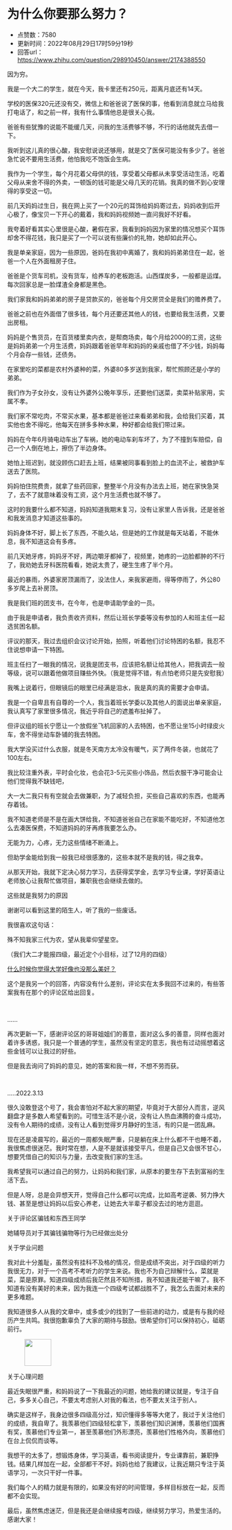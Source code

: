 # 为什么你要那么努力？
- 点赞数：7580
- 更新时间：2022年08月29日17时59分19秒
- 回答url：https://www.zhihu.com/question/298910450/answer/2174388550
<body>
 <p data-pid="-0A7QRGZ">因为穷。</p>
 <p data-pid="JK7ZoMT9">我是一个大二的学生，就在今天，我卡里还有250元，距离月底还有14天。</p>
 <p data-pid="vdk5N_PX">学校的医保320元还没有交，微信上和爸爸说了医保的事，他看到消息就立马给我打电话了，和之前一样，我有什么事情他总是很关心我。</p>
 <p data-pid="JiCLURqs">爸爸有些犹豫的说能不能缓几天，问我的生活费够不够，不行的话他就先去借一下。</p>
 <p data-pid="_PpMkDI_">我听到这儿真的很心酸，我安慰说说还够用，就是交了医保可能没有多少了。爸爸急忙说不要用生活费，他怕我吃不饱饭会生病。</p>
 <p data-pid="VMEG2Ulj">我作为一个学生，每个月花着父母供的钱，享受着父母都从未享受活动生活，吃着父母从来舍不得的外卖，一顿饭的钱可能是父母几天的花销。我真的做不到心安理得的享受这一切。</p>
 <p data-pid="yTs3yAne">前几天妈妈过生日，我在网上买了一个20元的耳饰给妈妈寄过去，妈妈收到后开心极了，像宝贝一下开心的戴着，我和妈妈视频她一直问我好不好看。</p>
 <p data-pid="Frxj4tRn">我夸着好看其实心里很是心酸，暑假在家，我看到妈妈因为家里的情况想买个耳饰却舍不得花钱，我只是买了一个可以说有些廉价的礼物，她却如此开心。</p>
 <p data-pid="6SiCENx7">我是单亲家庭，因为一些原因，爸妈在我初中离婚了，我和妈妈弟弟住在一起，爸爸一个人在外面租房子住。</p>
 <p data-pid="aJS-CQ5_">爸爸是个货车司机，没有货车，给养车的老板跑活。山西煤炭多，一般都是运煤。每次回家总是一脸煤渣全身都是黑色。</p>
 <p data-pid="9RbVhSNW">我们家我和妈妈弟弟的房子是贷款买的，爸爸每个月交房贷全是我们的赡养费了。</p>
 <p data-pid="BibGtLUm">爸爸之前也在外面借了很多钱，每个月还要还其他人的钱，也要给我生活费，又要出房租。</p>
 <p data-pid="C0fP9UUc">妈妈是个售货员，在百货楼里卖内衣，是帮商场卖，每个月给2000的工资，这些是妈妈弟弟一个月生活费，妈妈跟着爸爸早年和妈妈的亲戚也借了不少钱，妈妈每个月会存一些钱，还债务。</p>
 <p data-pid="8zzM02FF">在家里吃的菜都是农村外婆种的菜，外婆80多岁送到我家，帮忙照顾还是小学的弟弟。</p>
 <p data-pid="qptbaYZI">我们作为子女孙女，没有让外婆外公晚年享乐，还要他们送菜，卖菜补贴家用，实属不孝。</p>
 <p data-pid="z6yF8QdW">我们家不常吃肉，不常买水果，基本都是爸爸过来看弟弟和我，会给我们买着，其实他也舍不得吃，他每天在拼多多种水果，种好都会给我们带过来。</p>
 <p data-pid="rJ2Nu_1P">妈妈在今年6月骑电动车出了车祸，她的电动车刹车坏了，为了不撞到车赔偿，自己一个人倒在地上，擦伤了半边身体。</p>
 <p data-pid="ux7C4LZt">她怕上班迟到，就没顾伤口赶去上班，结果被同事看到脸上的血流不止，被救护车送去了医院。</p>
 <p data-pid="lfcHYVtP">妈妈怕住院费贵，就拿了些药回家，整整半个月没有办法去上班，她在家快急哭了，去不了就意味着没有工资，这个月生活费也就不够了。</p>
 <p data-pid="rI64tuQp">这时的我要什么都不知道，妈妈知道我期末复习，没有让家里人告诉我，还是爸爸和我发消息才知道这些事的。</p>
 <p data-pid="YsICApj3">妈妈身体不好，脚上长了东西，不能久站，但是她的工作就是每天站着，不能休息，我不知道这会有多疼。</p>
 <p data-pid="BGMedv9v">前几天她牙疼，妈妈牙不好，两边嚼牙都掉了，视频里，她疼的一边脸都肿的不行了，我劝她去牙科医院看看，她说太贵了，硬生生疼了半个月。</p>
 <p data-pid="gYsyPAAT">最近的暴雨，外婆家房顶漏雨了，没法住人，来我家避雨，得等停雨了，外公80多岁爬上去补房顶。</p>
 <p data-pid="XfVnoMnQ">我是我们班的团支书，在今年，也是申请助学金的一员。</p>
 <p data-pid="NoXP0obp">由于我是申请者，我负责收齐资料，然后让班长学委等没有参加的人和班主任一起选贫困名额。</p>
 <p data-pid="sEm0JdPR">评议的那天，我过去组织会议讨论开始，拍照，听着他们讨论特困的名额，我忍不住说想申请一下特困。</p>
 <p data-pid="6uEeXFmG">班主任扫了一眼我的情况，说我是团支书，应该把名额让给其他人，把我调去一般等级，说可以跟着他做项目赚些外快。（我是觉得不错，有点怕老师只是先安慰我）</p>
 <p data-pid="iDEYDmKL">我嘴上说着行，但眼镜后的眼里已经满是泪水，我是真的真的需要才会申请。</p>
 <p data-pid="Z0110T3-">我是一个自卑且有自尊的一个人，我当着班长学委以及其他人的面说出单亲家庭，我认真写了家里很多情况，我近乎将自己的遮羞布扯掉了。</p>
 <p data-pid="DBaLbwZm">但评议组的班长宁愿让一个放假坐飞机回家的人去特困，也不愿让坐15小时绿皮火车，舍不得坐动车卧铺的我去特困。</p>
 <p data-pid="KY291b4k">我大学没买过什么衣服，就是冬天南方太冷没有暖气，买了两件冬装，也就花了100左右。</p>
 <p data-pid="9tIZ2oO_">我比较注重外表，平时会化妆，也会花3-5元买些小饰品，然后衣服干净可能会让他们觉得我不缺钱吧，</p>
 <p data-pid="GXRAfbIH">大一大二我只有有空就会去做兼职，为了减轻负担，买些自己喜欢的东西，也能再存着钱。</p>
 <p data-pid="F3mugPtA">我不知道老师是不是在画大饼给我，不知道爸爸自己在家能不能吃好，不知道他怎么去凑医保费，不知道妈妈的牙再疼我要怎么办。</p>
 <p data-pid="deN48_Qr">无能为力，心疼，无力这些情绪不断涌上。</p>
 <p data-pid="0m84KpJ4">但助学金能给到我一般我已经很感激的，这些本就不是我的钱，得之我幸。</p>
 <p data-pid="o_wyBJLq">从那天开始，我就下定决心努力学习，去获得奖学金，去学习专业课，学好英语让老师放心让我帮忙做项目，兼职我也会继续去做的。</p>
 <p data-pid="lhGT_SrB">这些就是我努力的原因</p>
 <p data-pid="WyOPWDZ9">谢谢可以看到这里的陌生人，听了我的一些废话。</p>
 <p data-pid="vs9hzl09">我很喜欢这句话：</p>
 <p data-pid="oVkHAvpQ">殊不知我家三代为农，望从我辈仰望星空。</p>
 <p data-pid="7N1tnSzB">（我们大二才能报四级，最近定个小目标，过了12月的四级）</p><a data-draft-node="block" data-draft-type="link-card" href="https://www.zhihu.com/answer/2174396969" class="internal">什么时候你觉得大学好像也没那么美好？</a>
 <p data-pid="SVif-cLk">这个是我另一个的回答，内容没有什么差别，评论实在太多我回不过来的，有些答案我有在那个的评论区给出回复。</p>
 <p class="ztext-empty-paragraph"><br></p>
 <p data-pid="vpPyFwLl">……</p>
 <p data-pid="kiDP7m2g">再次更新一下，感谢评论区的哥哥姐姐们的善意，面对这么多的善意，同样也面对着许多诱惑，我只是一个普通的学生，虽然没有坚定的意志，我也有过动摇想着这些金钱可以让我过的好些。</p>
 <p data-pid="oA8WoAPe">但是我去询问了妈妈的意见，她的答案和我一样，不想不劳而获。</p>
 <p class="ztext-empty-paragraph"><br></p>
 <p data-pid="IL1IQd-a">.....2022.3.13</p>
 <p data-pid="RPsEMVR1">很久没敢登这个号了，我会害怕对不起大家的期望，毕竟对于大部分人而言，逆风翻盘才是多数人希望看到的。可惜生活不是小说，没有让人热血沸腾的奋斗成功，没有令人期待的成绩，没有让人看到觉得岁月静好的生活，有的只是一团乱麻。</p>
 <p data-pid="pemguerw">现在还是凌晨写的，最近的一周都失眠严重，只是躺在床上什么都不干也睡不着，我很焦虑很迷茫。我时常在想，人是不是就该接受平凡，但是自己又会很不甘心，想要凭借自己的知识与力量，去改变我们家的生活。</p>
 <p data-pid="4Y1F_x7A">我希望我可以通过自己的努力，让妈妈和我们家，从原本的要生存下去到富裕的生活下去。</p>
 <p data-pid="DHxpCCbr">但是人呀，总是会异想天开，觉得自己什么都可以完成，比如高考逆袭、努力挣大钱、甚至是想让妈妈以后安心养老，让她去大半辈子都没去过的地方逛逛。</p>
 <p data-pid="mVeC11_C">关于评论区骗钱和东西王同学</p>
 <p data-pid="_oWAzTDe">她辅导员对于其骗钱骗物等行为已经做出处分</p>
 <p data-pid="DWQrekBJ">关于学业问题</p>
 <p data-pid="uGsmqZR2">我对此十分羞耻，虽然没有挂科不及格的情况，但是成绩不突出，对于四级的听力我很无力，对于一个高考不考听力的学生来说。我也不为自己辩解什么，菜就是菜，菜是原罪。知道四级成绩后我茫然且不知所措，我不知道我还能干嘛了。我不知道有没有美好的未来，因为我连一个四级考试都战胜不了，我怎么去面对未来的更多难题。</p>
 <p data-pid="9djBfHZE">我知道很多人从我的文章中，或多或少的找到了一些前进的动力，或是有与我的经历产生共鸣。我很抱歉辜负了大家的期待与鼓励。很希望你们可以保持初心，砥砺前行。</p>
 <figure data-size="normal">
  <img src="https://pic1.zhimg.com/50/v2-0272e1c43cfd2dbf646f51629d57c40a_720w.jpg?source=1940ef5c" data-rawwidth="62" data-rawheight="52" data-size="normal" data-original-token="v2-0272e1c43cfd2dbf646f51629d57c40a" class="content_image" width="62">
 </figure>
 <p data-pid="ZhiwOUTu">关于心理问题</p>
 <p data-pid="NTpCEXAj">最近失眠很严重，和妈妈说了一下我最近的问题，她给我的建议就是，专注于自己，多多关心自己，不要太考虑别人对我的看法，也不要太关注于别人。</p>
 <p data-pid="SEJp3l6I">确实是这样子，我身边很多四级高分过，知识懂得多等等大佬了，我过于关注他们的成绩，我自卑了。我羡慕他们四级轻松拿下，羡慕他们知识渊博，羡慕他们国赛有奖，羡慕他们专业第一，甚至羡慕他们外形漂亮，羡慕他们性格外向，羡慕他们在台上侃侃而谈等。</p>
 <p data-pid="BSSV7g_9">我想干的太多了，想锻炼身体，学习英语，看书阅读提升，专业课靠前，兼职挣钱。结果几样加在一起，全部都干不好。妈妈也给了我建议，让我近期只专注于英语学习，一次只干好一件事。</p>
 <p data-pid="KxMZyma2">我们每个人的精力就是有限的，如果没有好的时间管理，多样目标放在一起，反而都不会实现。</p>
 <p data-pid="jb1r0bKz">最后，虽然焦虑迷茫，但是我还是会继续报考四级，继续努力学习，热爱生活的。感谢大家！</p>
</body>